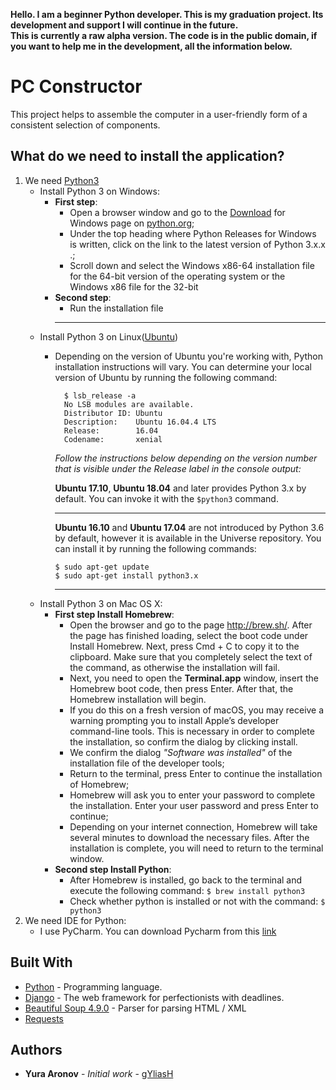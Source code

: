 **Hello. I am a beginner Python developer. This is my graduation project. Its development and support I will continue in the future.
<br>
This is currently a raw alpha version. The code is in the public domain, if you want to help me in the development, all the information below.**


# PC Constructor

This project helps to assemble the computer in a user-friendly form of a consistent selection of components.

## What do we need to install the application?

1. We need [Python3](https://www.python.org)
    - Install Python 3 on Windows:
      - **First step**:
        - Open a browser window and go to the [Download](https://www.python.org/downloads/windows/) for Windows page on [python.org](https://www.python.org);
        - Under the top heading where Python Releases for Windows is written, click on the link to the latest version of Python 3.x.x .;
        - Scroll down and select the Windows x86-64 installation file for the 64-bit version of the operating system or the Windows x86 file for the 32-bit
      - **Second step**:
        - Run the installation file
        ---
    - Install Python 3 on Linux([Ubuntu](https://ubuntu.com/))
      - Depending on the version of Ubuntu you're working with, Python installation instructions will vary. You can determine your local version of Ubuntu by running the following command:
        ```shell
          $ lsb_release -a
          No LSB modules are available.
          Distributor ID: Ubuntu
          Description:    Ubuntu 16.04.4 LTS
          Release:        16.04
          Codename:       xenial
        ```
        *Follow the instructions below depending on the version number that is visible under the Release label in the console output:*
        
        
        **Ubuntu 17.10**, **Ubuntu 18.04** and later provides Python 3.x by default. You can invoke it with the ``` $python3 ``` command.
        <hr>
        
        **Ubuntu 16.10** and **Ubuntu 17.04** are not introduced by Python 3.6 by default, however it is available in the Universe repository. You can install it by running the following commands:
        ```shell
        $ sudo apt-get update
        $ sudo apt-get install python3.x
        ```
        ---
     - Install Python 3 on Mac OS X:
        - **First step Install Homebrew**:
            - Open the browser and go to the page http://brew.sh/. After the page has finished loading, select the boot code under Install Homebrew. Next, press Cmd + C to copy it to the clipboard. Make sure that you completely select the text of the command, as otherwise the installation will fail.
            - Next, you need to open the **Terminal.app** window, insert the Homebrew boot code, then press Enter. After that, the Homebrew installation will begin.
            - If you do this on a fresh version of macOS, you may receive a warning prompting you to install Apple’s developer command-line tools. This is necessary in order to complete the installation, so confirm the dialog by clicking install.
            - We confirm the dialog *"Software was installed"* of the installation file of the developer tools;
            - Return to the terminal, press Enter to continue the installation of Homebrew;
            - Homebrew will ask you to enter your password to complete the installation. Enter your user password and press Enter to continue;
            - Depending on your internet connection, Homebrew will take several minutes to download the necessary files. After the installation is complete, you will need to return to the terminal window.
        - **Second step Install Python**:
            - After Homebrew is installed, go back to the terminal and execute the following command:
                ```$ brew install python3```
            - Check whether python is installed or not with the command: 
                ```$ python3```
2. We need IDE for Python:
    - I use PyCharm. You can download Pycharm from this [link](https://www.jetbrains.com/ru-ru/pycharm/download/)

## Built With

* [Python](https://www.python.org/) - Programming language.
* [Django](https://www.djangoproject.com/) - The web framework for perfectionists with deadlines.
* [Beautiful Soup 4.9.0](https://www.crummy.com/software/BeautifulSoup/bs4/doc/) - Parser for parsing HTML / XML 
* [Requests](https://requests.readthedocs.io/en/master/)

## Authors

* **Yura Aronov** - *Initial work* - [gYliasH](https://github.com/aronovY)
